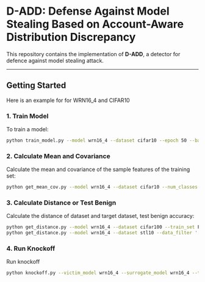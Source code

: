 # D-ADD: Defense Against Model Stealing Based on Account-Aware Distribution Discrepancy

This repository contains the implementation of **D-ADD**, a detector for defence against model stealing attack.

---

## Getting Started 

Here is an example for for WRN16_4 and CIFAR10


### 1. Train Model
To train a model:
```bash
python train_model.py --model wrn16_4 --dataset cifar10 --epoch 50 --batch_size 256 --lr 0.1 --save_path pretrain/wrn16_4_cifar100.pth --data_path ../datasets --device cuda
```


### 2. Calculate Mean and Covariance
Calculate the mean and covariance of the sample features of the training set:
```bash
python get_mean_cov.py --model wrn16_4 --dataset cifar10 --num_classes 10 --data_path ../datasets --model_path pretrain --device cuda
```


### 3. Calculate Distance or Test Benign
Calculate the distance of dataset and target dataset, test benign accuracy:
```bash
python get_distance.py --model wrn16_4 --dataset cifar100 --train_set False --target_dataset cifar10 --num_classes 10 --defense True --threshold 11.6 --window_size 16 --data_path ../datasets --device cuda
python get_distance.py --model wrn16_4 --dataset stl10 --data_filter '[1, 3, 7]' --target_dataset cifar10 --num_classes 10 --defense True --threshold 11.6 --window_size 16 --data_path ../datasets --device cuda
```


### 4. Run Knockoff
Run knockoff
```bash
python knockoff.py --victim_model wrn16_4 --surrogate_model wrn16_4 --target_dataset cifar10 --surrogate_dataset cifar100 --train_set True --num_classes 10 --window_size 16 --threshold 11.6 --lr 0.1 --e 30 --data_path ../datasets --device cuda
```
